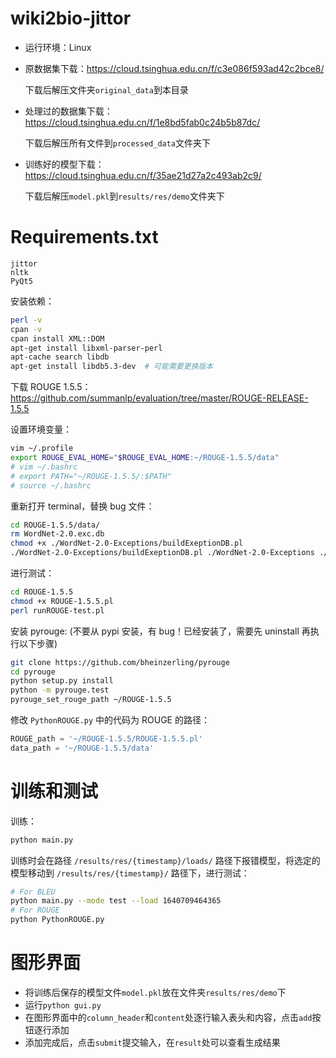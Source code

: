 # wiki2bio-jittor

- 运行环境：Linux

- 原数据集下载：https://cloud.tsinghua.edu.cn/f/c3e086f593ad42c2bce8/
  
  下载后解压文件夹`original_data`到本目录

- 处理过的数据集下载：https://cloud.tsinghua.edu.cn/f/1e8bd5fab0c24b5b87dc/
  
  下载后解压所有文件到`processed_data`文件夹下
  
- 训练好的模型下载：https://cloud.tsinghua.edu.cn/f/35ae21d27a2c493ab2c9/
  
  下载后解压`model.pkl`到`results/res/demo`文件夹下

# Requirements.txt

```
jittor
nltk
PyQt5
```

安装依赖：

```bash
perl -v
cpan -v
cpan install XML::DOM
apt-get install libxml-parser-perl
apt-cache search libdb
apt-get install libdb5.3-dev  # 可能需要更换版本
```

下载 ROUGE 1.5.5：https://github.com/summanlp/evaluation/tree/master/ROUGE-RELEASE-1.5.5

设置环境变量：

```bash
vim ~/.profile
export ROUGE_EVAL_HOME="$ROUGE_EVAL_HOME:~/ROUGE-1.5.5/data"
# vim ~/.bashrc
# export PATH="~/ROUGE-1.5.5/:$PATH"
# source ~/.bashrc
```

重新打开 terminal，替换 bug 文件：

```bash
cd ROUGE-1.5.5/data/
rm WordNet-2.0.exc.db
chmod +x ./WordNet-2.0-Exceptions/buildExeptionDB.pl
./WordNet-2.0-Exceptions/buildExeptionDB.pl ./WordNet-2.0-Exceptions ./smart_common_words.txt ./WordNet-2.0.exc.db
```

进行测试：

```bash
cd ROUGE-1.5.5
chmod +x ROUGE-1.5.5.pl
perl runROUGE-test.pl
```

安装 pyrouge: (不要从 pypi 安装，有 bug！已经安装了，需要先 uninstall 再执行以下步骤)

```bash
git clone https://github.com/bheinzerling/pyrouge
cd pyrouge
python setup.py install
python -m pyrouge.test
pyrouge_set_rouge_path ~/ROUGE-1.5.5
```

修改 `PythonROUGE.py` 中的代码为 ROUGE 的路径：

```python
ROUGE_path = '~/ROUGE-1.5.5/ROUGE-1.5.5.pl'
data_path = '~/ROUGE-1.5.5/data'
```

# 训练和测试

训练：

```bash
python main.py
```

训练时会在路径 `/results/res/{timestamp}/loads/` 路径下报错模型，将选定的模型移动到 `/results/res/{timestamp}/` 路径下，进行测试：

```bash
# For BLEU
python main.py --mode test --load 1640709464365
# For ROUGE
python PythonROUGE.py
```

# 图形界面

- 将训练后保存的模型文件`model.pkl`放在文件夹`results/res/demo`下
- 运行`python gui.py`
- 在图形界面中的`column_header`和`content`处逐行输入表头和内容，点击`add`按钮逐行添加
- 添加完成后，点击`submit`提交输入，在`result`处可以查看生成结果